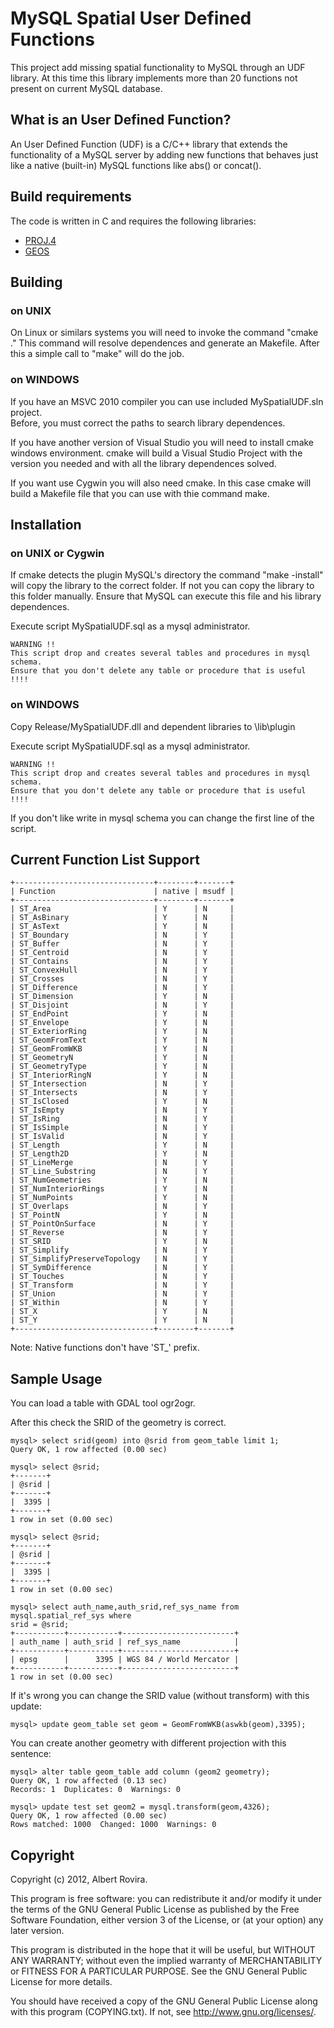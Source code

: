 # MySQL Spatial User Defined Functions

This project add missing spatial functionality to MySQL through an UDF library. 
At this time this library implements more than 20 functions not present on current MySQL database.


## What is an User Defined Function?

An User Defined Function (UDF) is a C/C++ library that extends the functionality 
of a MySQL server by adding new functions that behaves just like a native (built-in) 
MySQL functions like abs() or concat().


## Build requirements

The code is written in C and requires the following libraries:

- [PROJ.4](http://trac.osgeo.org/proj)
- [GEOS](http://trac.osgeo.org/geos)


## Building

### on UNIX

On Linux or similars systems you will need to invoke the command "cmake ." This command will resolve 
dependences and generate an Makefile. After this a simple call to "make" will do the job. 

### on WINDOWS

If you have an MSVC 2010 compiler you can use included MySpatialUDF.sln project.  
Before, you must correct the paths to search library dependences. 

If you have another version of Visual Studio you will need to install cmake windows environment.
cmake will build a Visual Studio Project with the version you needed and with all the library dependences solved.

If you want use Cygwin you will also need cmake. In this case cmake will build a Makefile file that you can use with
thie command make. 

## Installation

### on UNIX or Cygwin

If cmake detects the plugin MySQL's directory  the command "make -install" will copy the library to the correct folder.
If not you can copy the library to this folder manually. Ensure that MySQL can execute this file and his library dependences.

Execute script MySpatialUDF.sql as a mysql administrator.

	WARNING !!
	This script drop and creates several tables and procedures in mysql schema.
	Ensure that you don't delete any table or procedure that is useful !!!!

### on WINDOWS

Copy Release/MySpatialUDF.dll and dependent libraries to <MySql Home>\lib\plugin

Execute script MySpatialUDF.sql as a mysql administrator.

 
	WARNING !!
	This script drop and creates several tables and procedures in mysql schema.
	Ensure that you don't delete any table or procedure that is useful !!!!


If you don't like write in mysql schema you can change the first line of the script.


## Current Function List Support

    +-------------------------------+--------+-------+
    | Function                      | native | msudf |
    +-------------------------------+--------+-------+
    | ST_Area                       | Y      | N     |
    | ST_AsBinary                   | Y      | N     |
    | ST_AsText                     | Y      | N     |
    | ST_Boundary                   | N      | Y     |
    | ST_Buffer                     | N      | Y     |
    | ST_Centroid                   | N      | Y     |
    | ST_Contains                   | N      | Y     |
    | ST_ConvexHull                 | N      | Y     |
    | ST_Crosses                    | N      | Y     |
    | ST_Difference                 | N      | Y     |
    | ST_Dimension                  | Y      | N     |
    | ST_Disjoint                   | N      | Y     |
    | ST_EndPoint                   | Y      | N     |
    | ST_Envelope                   | Y      | N     |
    | ST_ExteriorRing               | Y      | N     |
    | ST_GeomFromText               | Y      | N     |
    | ST_GeomFromWKB                | Y      | N     |
    | ST_GeometryN                  | Y      | N     |
    | ST_GeometryType               | Y      | N     |
    | ST_InteriorRingN              | Y      | N     |
    | ST_Intersection               | N      | Y     |
    | ST_Intersects                 | N      | Y     |
    | ST_IsClosed                   | Y      | N     |
    | ST_IsEmpty                    | N      | Y     |
    | ST_IsRing                     | N      | Y     |
    | ST_IsSimple                   | N      | Y     |
    | ST_IsValid                    | N      | Y     |
    | ST_Length                     | Y      | N     |
    | ST_Length2D                   | Y      | N     |
    | ST_LineMerge                  | N      | Y     |
    | ST_Line_Substring             | N      | Y     |
    | ST_NumGeometries              | Y      | N     |
    | ST_NumInteriorRings           | Y      | N     |
    | ST_NumPoints                  | Y      | N     |
    | ST_Overlaps                   | N      | Y     |
    | ST_PointN                     | Y      | N     |
    | ST_PointOnSurface             | N      | Y     |
    | ST_Reverse                    | N      | Y     |
    | ST_SRID                       | Y      | N     |
    | ST_Simplify                   | N      | Y     |
    | ST_SimplifyPreserveTopology   | N      | Y     |
    | ST_SymDifference              | N      | Y     |
    | ST_Touches                    | N      | Y     |
    | ST_Transform                  | N      | Y     |
    | ST_Union                      | N      | Y     |
    | ST_Within                     | N      | Y     |
    | ST_X                          | Y      | N     |
    | ST_Y                          | Y      | N     |
    +-------------------------------+--------+-------+

Note: Native functions don't have 'ST_' prefix.


## Sample Usage

You can load a table with GDAL tool ogr2ogr.

After this check the SRID of the geometry is correct.

	mysql> select srid(geom) into @srid from geom_table limit 1;
	Query OK, 1 row affected (0.00 sec)

	mysql> select @srid;
	+-------+
	| @srid |
	+-------+
	|  3395 |
	+-------+
	1 row in set (0.00 sec)

	mysql> select @srid;
	+-------+
	| @srid |
	+-------+
	|  3395 |
	+-------+
	1 row in set (0.00 sec)

	mysql> select auth_name,auth_srid,ref_sys_name from mysql.spatial_ref_sys where
	srid = @srid;
	+-----------+-----------+-------------------------+
	| auth_name | auth_srid | ref_sys_name            |
	+-----------+-----------+-------------------------+
	| epsg      |      3395 | WGS 84 / World Mercator |
	+-----------+-----------+-------------------------+
	1 row in set (0.00 sec)


If it's wrong you can change the SRID value (without transform) with this update:

	mysql> update geom_table set geom = GeomFromWKB(aswkb(geom),3395); 


You can create another geometry with different projection with this sentence:

	mysql> alter table geom_table add column (geom2 geometry);
	Query OK, 1 row affected (0.13 sec)
	Records: 1  Duplicates: 0  Warnings: 0 

	mysql> update test set geom2 = mysql.transform(geom,4326);
	Query OK, 1 row affected (0.00 sec)
	Rows matched: 1000  Changed: 1000  Warnings: 0



## Copyright

Copyright (c) 2012, Albert Rovira. 

This program is free software: you can redistribute it and/or modify
it under the terms of the GNU General Public License as published by
the Free Software Foundation, either version 3 of the License, or
(at your option) any later version.

This program is distributed in the hope that it will be useful,
but WITHOUT ANY WARRANTY; without even the implied warranty of
MERCHANTABILITY or FITNESS FOR A PARTICULAR PURPOSE.  See the
GNU General Public License for more details.

You should have received a copy of the GNU General Public License along 
with this program (COPYING.txt).  If not, see <http://www.gnu.org/licenses/>.
